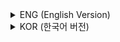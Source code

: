 <details>
<summary>ENG (English Version)</summary>

# Chapter 6. JavaScript Basics

### What is JavaScript?
- Lightweight, interpreted scripting language created in 1995.
- Embedded in HTML and executed by browsers, powering dynamic content and interactivity.
- Used on both client side (browsers) and increasingly on the server side (Node.js).

***

### How to Use JavaScript in HTML
- Code can be placed directly in HTML element event attributes (e.g., `onclick`).
- Write code inside `<script>` tags in the `<head>` or `<body>`.
- For modularity and reuse, link external `.js` files with `<script src="file.js"></script>`.

***

### Output and Dialogs
- Use `document.write()` to directly output content to the page during page load.
- Show messages with `alert()`.
- Get user input with `prompt()`.
- Request confirmation with `confirm()`.

***

### Variables and Data Types
- Declare variables with `var`, `let`, or `const`.
- Store numbers, strings, booleans, arrays, objects, etc.
- Variables are dynamically typed and can change type at runtime.

***

### Operators
- Arithmetic: `+`, `-`, `*`, `/`, `%`
- Assignment: `=`, `+=`, `-=`, etc.
- Comparison: `==`, `!=`, `>`, `<`, etc.
- Logical: `&&`, `||`, `!`
- Bitwise and ternary (conditional) operators

***

### Control Structures
- Conditionals: `if`, `if-else`, `switch`
- Loops: `for`, `while`, `do-while`
- Use `break` and `continue` to control execution flow

***

### Functions
- Define reusable code blocks with the `function` keyword
- Functions can accept parameters and return values
- Call functions multiple times with different arguments

***

### Scope
- Variables are global or local depending on where they are declared
- Block scope with `let` and `const`; function scope with `var`

***

### Built-in Functions
- `eval()`: Evaluate strings as code
- `parseInt()`: Convert string to integer
- `isNaN()`: Check for non-numeric value

***

### Event Handling
- Respond to user actions (clicks, key presses, etc.)
- Assign JavaScript to HTML event attributes, or use `addEventListener` for dynamic behavior

</details>

<details>
<summary>KOR (한국어 버전)</summary>

# 6장. 자바스크립트 기초

### 자바스크립트란?
- 1995년에 개발된 가볍고 인터프리터 방식의 스크립트 언어임.
- HTML에 포함되어 브라우저에서 실행되며, 동적 콘텐츠와 상호작용 구현에 필수임.
- 클라이언트(브라우저)뿐 아니라 서버(Node.js)에서도 사용 가능함.

***

### HTML에서 자바스크립트 사용 방법
- HTML 요소의 이벤트 속성(예: `onclick`)에 직접 코드 작성 가능함.
- `<head>`나 `<body>`의 `<script>` 태그 안에 코드 작성 가능함.
- 코드 재사용성을 높이려면 외부 `.js` 파일을 `<script src="파일.js"></script>`로 연결함.

***

### 출력 및 대화창
- `document.write()`로 페이지에 직접 출력(페이지 로딩 중에만 작동함).
- `alert()`로 메시지 표시.
- `prompt()`로 사용자 입력 요청.
- `confirm()`으로 확인 여부 요청.

***

### 변수와 데이터 타입
- `var`, `let`, `const`로 변수 선언 가능함.
- 숫자, 문자열, 불린, 배열, 객체 등 다양한 자료형을 저장함.
- 동적 타입 언어이므로 변수의 타입이 실행 중에 바뀔 수 있음.

***

### 연산자
- 산술 연산자: `+`, `-`, `*`, `/`, `%`
- 대입 연산자: `=`, `+=`, `-=` 등
- 비교 연산자: `==`, `!=`, `>`, `<` 등
- 논리 연산자: `&&`, `||`, `!`
- 비트/삼항(조건) 연산자

***

### 제어 구조
- 조건문: `if`, `if-else`, `switch`
- 반복문: `for`, `while`, `do-while`
- `break`, `continue`로 흐름 제어 가능함

***

### 함수
- `function` 키워드로 재사용 가능한 코드 블록 정의함
- 매개변수와 반환값 사용 가능함
- 함수를 여러 번 호출해 다양한 동작 구현 가능함

***

### 스코프(유효 범위)
- 변수는 선언 위치에 따라 전역 또는 지역으로 구분됨
- `let`, `const`는 블록 단위, `var`는 함수 단위 스코프를 가짐

***

### 내장 함수
- `eval()`: 문자열을 코드로 평가함
- `parseInt()`: 문자열을 정수로 변환함
- `isNaN()`: 숫자가 아닌 값인지 확인함

***

### 이벤트 처리
- 클릭, 키 입력 등 사용자 행동에 반응함
- HTML 이벤트 속성에 코드 지정하거나, 동적 처리는 `addEventListener` 사용함

</details>
